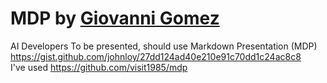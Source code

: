 # MDP  by [Giovanni Gomez](mailto://ggomez@eafit.edu.co) 
AI Developers
To be presented, should use Markdown Presentation (MDP) <br>
https://gist.github.com/johnloy/27dd124ad40e210e91c70dd1c24ac8c8 <br>
I've used https://github.com/visit1985/mdp
